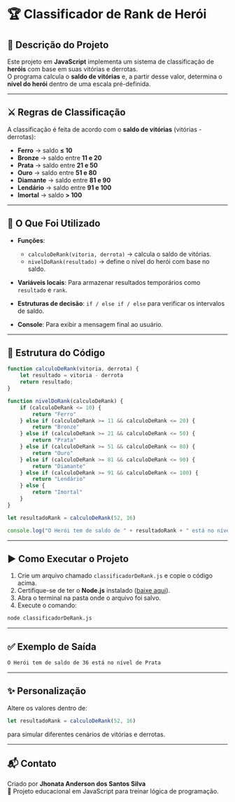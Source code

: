 # 🏆 Classificador de Rank de Herói

## 📖 Descrição do Projeto

Este projeto em **JavaScript** implementa um sistema de classificação de **heróis** com base em suas vitórias e derrotas.  
O programa calcula o **saldo de vitórias** e, a partir desse valor, determina o **nível do herói** dentro de uma escala pré-definida.

---

## ⚔️ Regras de Classificação

A classificação é feita de acordo com o **saldo de vitórias** (vitórias - derrotas):

- **Ferro** → saldo **≤ 10**  
- **Bronze** → saldo entre **11 e 20**  
- **Prata** → saldo entre **21 e 50**  
- **Ouro** → saldo entre **51 e 80**  
- **Diamante** → saldo entre **81 e 90**  
- **Lendário** → saldo entre **91 e 100**  
- **Imortal** → saldo **> 100**

---

## 🧠 O Que Foi Utilizado

- **Funções**:  
  - `calculoDeRank(vitoria, derrota)` → calcula o saldo de vitórias.  
  - `nivelDoRank(resultado)` → define o nível do herói com base no saldo.  

- **Variáveis locais**: Para armazenar resultados temporários como `resultado` e `rank`.  

- **Estruturas de decisão**: `if / else if / else` para verificar os intervalos de saldo.  

- **Console**: Para exibir a mensagem final ao usuário.

---

## 📂 Estrutura do Código

```javascript
function calculoDeRank(vitoria, derrota) {
    let resultado = vitoria - derrota
    return resultado;
}

function nivelDoRank(calculoDeRank) {
    if (calculoDeRank <= 10) {
        return "Ferro"
    } else if (calculoDeRank >= 11 && calculoDeRank <= 20) {
        return "Bronze"
    } else if (calculoDeRank >= 21 && calculoDeRank <= 50) {
        return "Prata"
    } else if (calculoDeRank >= 51 && calculoDeRank <= 80) {
        return "Ouro"
    } else if (calculoDeRank >= 81 && calculoDeRank <= 90) {
        return "Diamante"
    } else if (calculoDeRank >= 91 && calculoDeRank <= 100) {
        return "Lendário"
    } else {
        return "Imortal"
    }
}

let resultadoRank = calculoDeRank(52, 16)

console.log("O Herói tem de saldo de " + resultadoRank + " está no nível de " + nivelDoRank(resultadoRank))
```

---

## ▶️ Como Executar o Projeto

1. Crie um arquivo chamado `classificadorDeRank.js` e copie o código acima.
2. Certifique-se de ter o **Node.js** instalado ([baixe aqui](https://nodejs.org)).
3. Abra o terminal na pasta onde o arquivo foi salvo.
4. Execute o comando:

```bash
node classificadorDeRank.js
```

---

## ✅ Exemplo de Saída

```bash
O Herói tem de saldo de 36 está no nível de Prata
```

---

## ✨ Personalização

Altere os valores dentro de:

```javascript
let resultadoRank = calculoDeRank(52, 16)
```

para simular diferentes cenários de vitórias e derrotas.  

---

## 📬 Contato

Criado por **Jhonata Anderson dos Santos Silva**  
📌 Projeto educacional em JavaScript para treinar lógica de programação.
